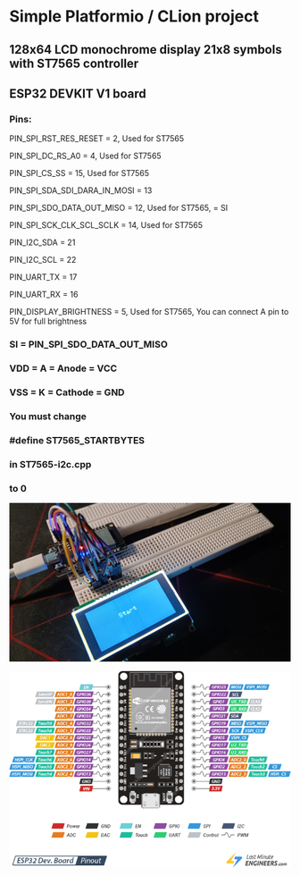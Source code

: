 <h1>Simple Platformio / CLion project</h1>
<h2>128x64 LCD monochrome display 21x8 symbols with ST7565 controller</h2>
<h2>ESP32 DEVKIT V1 board</h2>
<h3>Pins:</h3>
<p>PIN_SPI_RST_RES_RESET = 2, Used for ST7565</p>
<p>PIN_SPI_DC_RS_A0 = 4, Used for ST7565</p>
<p>PIN_SPI_CS_SS = 15, Used for ST7565</p>
<p>PIN_SPI_SDA_SDI_DARA_IN_MOSI = 13</p>
<p>PIN_SPI_SDO_DATA_OUT_MISO = 12, Used for ST7565, = SI</p>
<p>PIN_SPI_SCK_CLK_SCL_SCLK = 14, Used for ST7565</p>
<p>PIN_I2C_SDA = 21</p>
<p>PIN_I2C_SCL = 22</p>
<p>PIN_UART_TX = 17</p>
<p>PIN_UART_RX = 16</p>
<p>PIN_DISPLAY_BRIGHTNESS = 5, Used for ST7565, You can connect A pin to 5V for full brightness</p>

<h3>SI = PIN_SPI_SDO_DATA_OUT_MISO</h3>
<h3>VDD = A = Anode = VCC</h3>
<h3>VSS = K = Cathode = GND</h3>

<h3>You must change</h3>
<h3>#define ST7565_STARTBYTES</h3>
<h3>in ST7565-i2c.cpp</h3>
<h3>to 0</h3>

![1!](https://github.com/RomanKryvolapov/LCD_MONOCHROME_128x64_GMG12864-06D_ST7565_ESP32/blob/master/Display.jpg "1")

![2!](https://github.com/RomanKryvolapov/LCD_MONOCHROME_128x64_GMG12864-06D_ST7565_ESP32/blob/master/ESP32-Pinout.png "2")

